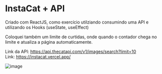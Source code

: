 # InstaCat + API 

Criado com ReactJS, como exercício utilziando consumindo uma API e utilizando os Hooks (useState, useEffect)

Coloquei também um limite de curtidas, onde quando o contador chega no limite e atualiza a página automaticamente.

Link da API: https://api.thecatapi.com/v1/images/search?limit=10 <br>
Link: https://instacat.vercel.app/

![image](https://github.com/NicolasLimaDEV/Instacat/assets/91435296/62659f86-b665-4ed1-8b21-02dfd900916f)
